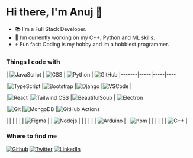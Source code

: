 
# Hi there, I'm Anuj 👋

- 📚 I'm a Full Stack Developer.
- 🌱 I’m currently working on my C++, Python and ML skills.
- ⚡ Fun fact: Coding is my hobby and im a hobbiest programmer.

### Things I code with

| <img alt="JavaScript" src="https://img.shields.io/badge/-JavaScript-f0dc5c?style=flat-square&logo=javascript&logoColor=white" /> 
| <img alt="CSS" src="https://img.shields.io/badge/-CSS-blue?style=flat-square&logo=css3&logoColor=white" /> 
| <img alt="Python" src="https://img.shields.io/badge/-Python-3776AB?style=flat-square&logo=python&logoColor=white" /> 
| <img alt="GitHub" src="https://img.shields.io/badge/-GitHub-181717?style=flat-square&logo=github&logoColor=white" /> 
|-------|-----|-----|----

|<img alt="TypeScript" src="https://img.shields.io/badge/-TypeScript-007ACC?style=flat-square&logo=typescript&logoColor=white" /> 
|<img alt="Bootstrap" src="https://img.shields.io/badge/-Bootstrap-8320f4?style=flat-square&logo=bootstrap&logoColor=white" /> 
|<img alt="Django" src="https://img.shields.io/badge/-Django-092E20?style=flat-square&logo=django&logoColor=white"> 
|<img alt="VSCode" src="https://img.shields.io/badge/-VSCode-007ACC?style=flat-square&logo=visual-studio-code&logoColor=white" /> |


|<img alt="React" src="https://img.shields.io/badge/-React-45b8d8?style=flat-square&logo=react&logoColor=white" /> 
|<img alt="Tailwind CSS" src="https://img.shields.io/badge/-Tailwind_CSS-blue?style=flat-square&logo=tailwindcss&logoColor=white" /> 
|<img alt="BeautifulSoup" src="https://img.shields.io/badge/-BeautifulSoup-59666D?style=flat-square&logo=beautifulsoup&logoColor=white" /> 
| <img alt="Electron" src="https://img.shields.io/badge/-Electron-35353f?style=flat-square&logo=electron&logoColor=white" />

|<img alt="Git" src="https://img.shields.io/badge/-Git-F05032?style=flat-square&logo=git&logoColor=white" /> 
|<img alt="MongoDB" src="https://img.shields.io/badge/-MongoDB-47A248?style=flat-square&logo=mongodb&logoColor=white" /> 
|<img alt="GitHub Actions" src="https://img.shields.io/badge/-GitHub_Actions-2088FF?style=flat-square&logo=github-actions&logoColor=white" />

 | | | | | | <img alt="Figma" src="https://img.shields.io/badge/-Figma-F24E1E?style=flat-square&logo=figma&logoColor=white" /> |
| <img alt="Nodejs" src="https://img.shields.io/badge/-Nodejs-43853d?style=flat-square&logo=Node.js&logoColor=white" /> | | | | | | <img alt="Arduino" src="https://img.shields.io/badge/-Arduino-00979D?style=flat-square&logo=arduino&logoColor=white" /> |
| <img alt="npm" src="https://img.shields.io/badge/-NPM-CB3837?style=flat-square&logo=npm&logoColor=white" /> | | | | | | <img alt="C++" src="https://img.shields.io/badge/-C++-00599C?style=flat-square&logo=cplusplus&logoColor=white" /> |

### Where to find me

<div>
  <a href="https://github.com/Anujverma89" target="_blank"><img alt="Github" src="https://img.shields.io/badge/GitHub-%2312100E.svg?&style=for-the-badge&logo=Github&logoColor=white" /></a>
  <a href="https://twitter.com/imr_optimist" target="_blank"><img alt="Twitter" src="https://img.shields.io/badge/twitter-%231DA1F2.svg?&style=for-the-badge&logo=twitter&logoColor=white" /></a>
  <a href="https://www.linkedin.com/in/wise-anuj" target="_blank"><img alt="LinkedIn" src="https://img.shields.io/badge/linkedin-%230077B5.svg?&style=for-the-badge&logo=linkedin&logoColor=white" /></a>
</div>
